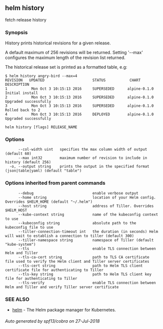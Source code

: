## helm history

fetch release history

### Synopsis



History prints historical revisions for a given release.

A default maximum of 256 revisions will be returned. Setting '--max'
configures the maximum length of the revision list returned.

The historical release set is printed as a formatted table, e.g:

    $ helm history angry-bird --max=4
    REVISION   UPDATED                      STATUS           CHART        DESCRIPTION
    1           Mon Oct 3 10:15:13 2016     SUPERSEDED      alpine-0.1.0  Initial install
    2           Mon Oct 3 10:15:13 2016     SUPERSEDED      alpine-0.1.0  Upgraded successfully
    3           Mon Oct 3 10:15:13 2016     SUPERSEDED      alpine-0.1.0  Rolled back to 2
    4           Mon Oct 3 10:15:13 2016     DEPLOYED        alpine-0.1.0  Upgraded successfully


```
helm history [flags] RELEASE_NAME
```

### Options

```
      --col-width uint   specifies the max column width of output (default 60)
      --max int32        maximum number of revision to include in history (default 256)
  -o, --output string    prints the output in the specified format (json|table|yaml) (default "table")
```

### Options inherited from parent commands

```
      --debug                           enable verbose output
      --home string                     location of your Helm config. Overrides $HELM_HOME (default "~/.helm")
      --host string                     address of Tiller. Overrides $HELM_HOST
      --kube-context string             name of the kubeconfig context to use
      --kubeconfig string               absolute path to the kubeconfig file to use
      --tiller-connection-timeout int   the duration (in seconds) Helm will wait to establish a connection to tiller (default 300)
      --tiller-namespace string         namespace of Tiller (default "kube-system")
      --tls                             enable TLS connection between Helm and Tiller
      --tls-ca-cert string              path to TLS CA certificate file used to verify the Helm client and Tiller server certificates
      --tls-cert string                 path to Helm TLS client certificate file for authenticating to Tiller
      --tls-key string                  path to Helm TLS client key file for authenticating to Tiller
      --tls-verify                      enable TLS connection between Helm and Tiller and verify Tiller server certificate
```

### SEE ALSO
* [helm](helm.md)	 - The Helm package manager for Kubernetes.

###### Auto generated by spf13/cobra on 27-Jul-2018
